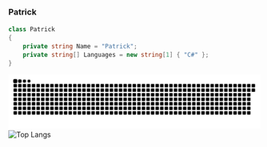### Patrick  
```cs
class Patrick
{
    private string Name = "Patrick";
    private string[] Languages = new string[1] { "C#" };
}
```
![snake gif](https://github.com/Patrickooos/Patrickooos/blob/output/github-contribution-grid-snake.svg)
![Top Langs](https://github-readme-stats.vercel.app/api/top-langs/?username=Patrickooos&theme=tokyonight)

